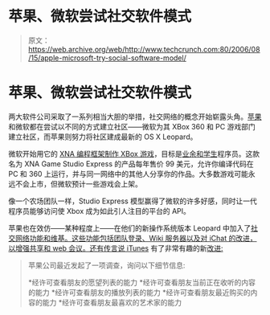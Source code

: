 # 苹果、微软尝试社交软件模式 

> 原文：<https://web.archive.org/web/http://www.techcrunch.com:80/2006/08/15/apple-microsoft-try-social-software-model/>

# 苹果、微软尝试社交软件模式

两大软件公司采取了一系列相当大胆的举措，社交网络的概念开始崭露头角。[苹果](https://web.archive.org/web/20221207215127/http://bokardo.com/archives/apple-making-huge-social-software-push/)和微软都在尝试以不同的方式建立社区——微软为其 XBox 360 和 PC 游戏部门建立社区，而苹果则努力将社区建成最新的 OS X Leopard。

微软开始用它的 [XNA 编程框架制作 XBox 游戏](https://web.archive.org/web/20221207215127/http://www.mercurynews.com/mld/mercurynews/business/15269649.htm)，目标是[业余和学生](https://web.archive.org/web/20221207215127/http://crunchgear.com/2006/08/14/homebrew-xbox-apps-the-youtube-of-games/)程序员。这款名为 XNA Game Studio Express 的产品每年售价 99 美元，允许你编译代码在 PC 和 360 上运行，并与同一网络中的其他人分享你的作品。大多数游戏可能永远不会上市，但微软预计一些游戏会上架。

像一个农场团队一样，Studio Express 模型赢得了微软的许多好感，同时让一代程序员能够访问使 Xbox 成为如此引人注目的平台的 API。

苹果也在效仿——某种程度上——在他们的新操作系统版本 Leopard 中加入了[社交网络功能和维基。这些功能包括团队登录、Wiki 服务器以及对 iChat 的改进，以增强共享和 web 会议。还有传言说 iTunes](https://web.archive.org/web/20221207215127/http://crunchgear.com/2006/08/15/apple-to-launch-macspace/#more-195) 有了非常有趣的新[改进:](https://web.archive.org/web/20221207215127/http://www.macrumors.com/c.php?u=http%3A%2F%2Fwww.macshrine.com%2F2006%2F08%2F05%2Fnew-itunes-features-revealed%2F&t=1155557711)

> 苹果公司最近发起了一项调查，询问以下细节信息:
> 
> *经许可查看朋友的愿望列表的能力
> *经许可查看朋友当前正在收听的内容的能力
> *经许可查看朋友的播放列表的能力
> *经许可查看朋友最近购买的内容的能力
> *经许可查看朋友最喜欢的艺术家的能力